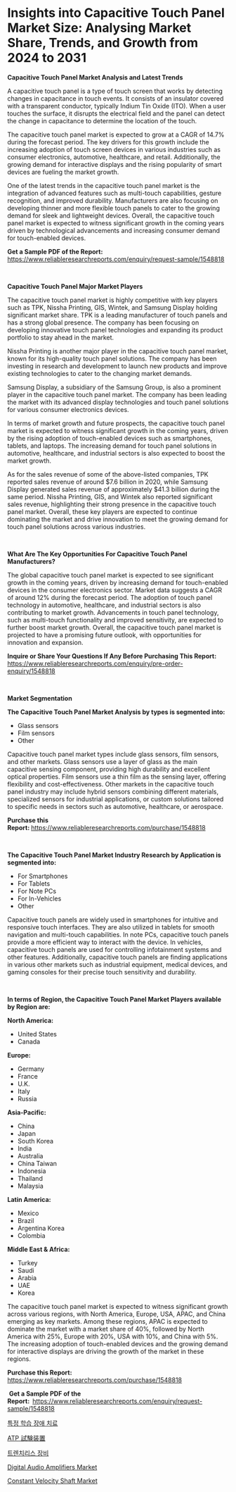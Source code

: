 <p><h1>Insights into Capacitive Touch Panel Market Size: Analysing Market Share, Trends, and Growth from 2024 to 2031</h1></p><p><strong>Capacitive Touch Panel Market Analysis and Latest Trends</strong></p>
<p><p>A capacitive touch panel is a type of touch screen that works by detecting changes in capacitance in touch events. It consists of an insulator covered with a transparent conductor, typically Indium Tin Oxide (ITO). When a user touches the surface, it disrupts the electrical field and the panel can detect the change in capacitance to determine the location of the touch.</p><p>The capacitive touch panel market is expected to grow at a CAGR of 14.7% during the forecast period. The key drivers for this growth include the increasing adoption of touch screen devices in various industries such as consumer electronics, automotive, healthcare, and retail. Additionally, the growing demand for interactive displays and the rising popularity of smart devices are fueling the market growth.</p><p>One of the latest trends in the capacitive touch panel market is the integration of advanced features such as multi-touch capabilities, gesture recognition, and improved durability. Manufacturers are also focusing on developing thinner and more flexible touch panels to cater to the growing demand for sleek and lightweight devices. Overall, the capacitive touch panel market is expected to witness significant growth in the coming years driven by technological advancements and increasing consumer demand for touch-enabled devices.</p></p>
<p><strong>Get a Sample PDF of the Report:&nbsp;</strong> <a href="https://www.reliableresearchreports.com/enquiry/request-sample/1548818">https://www.reliableresearchreports.com/enquiry/request-sample/1548818</a></p>
<p>&nbsp;</p>
<p><strong>Capacitive Touch Panel Major Market Players</strong></p>
<p><p>The capacitive touch panel market is highly competitive with key players such as TPK, Nissha Printing, GIS, Wintek, and Samsung Display holding significant market share. TPK is a leading manufacturer of touch panels and has a strong global presence. The company has been focusing on developing innovative touch panel technologies and expanding its product portfolio to stay ahead in the market.</p><p>Nissha Printing is another major player in the capacitive touch panel market, known for its high-quality touch panel solutions. The company has been investing in research and development to launch new products and improve existing technologies to cater to the changing market demands.</p><p>Samsung Display, a subsidiary of the Samsung Group, is also a prominent player in the capacitive touch panel market. The company has been leading the market with its advanced display technologies and touch panel solutions for various consumer electronics devices.</p><p>In terms of market growth and future prospects, the capacitive touch panel market is expected to witness significant growth in the coming years, driven by the rising adoption of touch-enabled devices such as smartphones, tablets, and laptops. The increasing demand for touch panel solutions in automotive, healthcare, and industrial sectors is also expected to boost the market growth.</p><p>As for the sales revenue of some of the above-listed companies, TPK reported sales revenue of around $7.6 billion in 2020, while Samsung Display generated sales revenue of approximately $41.3 billion during the same period. Nissha Printing, GIS, and Wintek also reported significant sales revenue, highlighting their strong presence in the capacitive touch panel market. Overall, these key players are expected to continue dominating the market and drive innovation to meet the growing demand for touch panel solutions across various industries.</p></p>
<p>&nbsp;</p>
<p><strong>What Are The Key Opportunities For Capacitive Touch Panel Manufacturers?</strong></p>
<p><p>The global capacitive touch panel market is expected to see significant growth in the coming years, driven by increasing demand for touch-enabled devices in the consumer electronics sector. Market data suggests a CAGR of around 12% during the forecast period. The adoption of touch panel technology in automotive, healthcare, and industrial sectors is also contributing to market growth. Advancements in touch panel technology, such as multi-touch functionality and improved sensitivity, are expected to further boost market growth. Overall, the capacitive touch panel market is projected to have a promising future outlook, with opportunities for innovation and expansion.</p></p>
<p><strong>Inquire or Share Your Questions If Any Before Purchasing This Report:</strong> <a href="https://www.reliableresearchreports.com/enquiry/pre-order-enquiry/1548818">https://www.reliableresearchreports.com/enquiry/pre-order-enquiry/1548818</a></p>
<p>&nbsp;</p>
<p><strong>Market Segmentation</strong></p>
<p><strong>The Capacitive Touch Panel Market Analysis by types is segmented into:</strong></p>
<p><ul><li>Glass sensors</li><li>Film sensors</li><li>Other</li></ul></p>
<p><p>Capacitive touch panel market types include glass sensors, film sensors, and other markets. Glass sensors use a layer of glass as the main capacitive sensing component, providing high durability and excellent optical properties. Film sensors use a thin film as the sensing layer, offering flexibility and cost-effectiveness. Other markets in the capacitive touch panel industry may include hybrid sensors combining different materials, specialized sensors for industrial applications, or custom solutions tailored to specific needs in sectors such as automotive, healthcare, or aerospace.</p></p>
<p><strong>Purchase this Report:&nbsp;</strong><a href="https://www.reliableresearchreports.com/purchase/1548818">https://www.reliableresearchreports.com/purchase/1548818</a></p>
<p>&nbsp;</p>
<p><strong>The Capacitive Touch Panel Market Industry Research by Application is segmented into:</strong></p>
<p><ul><li>For Smartphones</li><li>For Tablets</li><li>For Note PCs</li><li>For In-Vehicles</li><li>Other</li></ul></p>
<p><p>Capacitive touch panels are widely used in smartphones for intuitive and responsive touch interfaces. They are also utilized in tablets for smooth navigation and multi-touch capabilities. In note PCs, capacitive touch panels provide a more efficient way to interact with the device. In vehicles, capacitive touch panels are used for controlling infotainment systems and other features. Additionally, capacitive touch panels are finding applications in various other markets such as industrial equipment, medical devices, and gaming consoles for their precise touch sensitivity and durability.</p></p>
<p>&nbsp;</p>
<p><strong>In terms of Region, the Capacitive Touch Panel Market Players available by Region are:</strong></p>
<p>
    <p> <strong> North America: </strong>
        <ul>
            <li>United States</li>
            <li>Canada</li>
        </ul>
        </p> 
    <p> <strong> Europe: </strong>
        <ul>
            <li>Germany</li>
            <li>France</li>
            <li>U.K.</li>
            <li>Italy</li>
            <li>Russia</li>
        </ul>
        </p> 
    <p> <strong> Asia-Pacific: </strong>
        <ul>
            <li>China</li>
            <li>Japan</li>
            <li>South Korea</li>
            <li>India</li>
            <li>Australia</li>
            <li>China Taiwan</li>
            <li>Indonesia</li>
            <li>Thailand</li>
            <li>Malaysia</li>
        </ul>
        </p> 
    <p> <strong> Latin America: </strong>
        <ul>
            <li>Mexico</li>
            <li>Brazil</li>
            <li>Argentina Korea</li>
            <li>Colombia</li>
        </ul>
        </p> 
    <p> <strong> Middle East & Africa: </strong>
        <ul>
            <li>Turkey</li>
            <li>Saudi</li>
            <li>Arabia</li>
            <li>UAE</li>
            <li>Korea</li>
        </ul>
    </p>
    </p>
<p><p>The capacitive touch panel market is expected to witness significant growth across various regions, with North America, Europe, USA, APAC, and China emerging as key markets. Among these regions, APAC is expected to dominate the market with a market share of 40%, followed by North America with 25%, Europe with 20%, USA with 10%, and China with 5%. The increasing adoption of touch-enabled devices and the growing demand for interactive displays are driving the growth of the market in these regions.</p></p>
<p><strong>Purchase this Report: </strong><a href="https://www.reliableresearchreports.com/purchase/1548818">https://www.reliableresearchreports.com/purchase/1548818</a></p>
<p>&nbsp;<strong>Get a Sample PDF of the Report:&nbsp;&nbsp;</strong><a href="https://www.reliableresearchreports.com/enquiry/request-sample/1548818">https://www.reliableresearchreports.com/enquiry/request-sample/1548818</a></p>
<p><strong></strong></p>
<p><p><a href="https://github.com/nuekbpymrrz5/Market-Research-Report-List-1/blob/main/80328189829.md">특정 학습 장애 치료</a></p><p><a href="https://medium.com/@elmoray21/atp%E3%83%86%E3%82%B9%E3%83%88%E6%A9%9F%E5%99%A8%E3%81%AE%E5%B8%82%E5%A0%B4%E8%A6%8F%E6%A8%A1%E3%81%AF-%E4%B8%96%E7%95%8C%E7%94%A3%E6%A5%AD%E3%81%AB%E3%81%8A%E3%81%91%E3%82%8B%E6%9C%80%E9%81%A9%E3%81%AA%E3%83%9E%E3%83%BC%E3%82%B1%E3%83%86%E3%82%A3%E3%83%B3%E3%82%B0%E3%83%81%E3%83%A3%E3%83%8D%E3%83%AB%E3%82%92%E6%98%8E%E3%82%89%E3%81%8B%E3%81%AB%E3%81%97%E3%81%A6%E3%81%84%E3%81%BE%E3%81%99-7191b9b970e1">ATP 試験装置</a></p><p><a href="https://github.com/BrettWeberrt8767765/Market-Research-Report-List-1/blob/main/11398259830.md">트렌치리스 장비</a></p><p><a href="https://github.com/rahu1506/Market-Research-Report-List-3/blob/main/digital-audio-amplifiers-market.md">Digital Audio Amplifiers Market</a></p><p><a href="https://issuu.com/reportprime-2/docs/constant-velocity-shaft-market-size-2030.pptx">Constant Velocity Shaft Market</a></p></p>